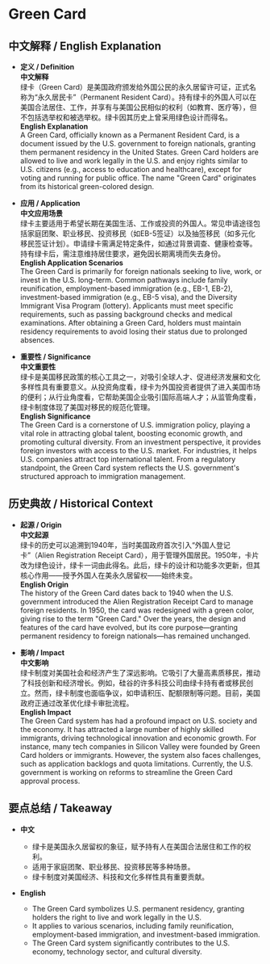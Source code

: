 # Green Card

## 中文解释 / English Explanation

* **定义 / Definition**  
  **中文解释**  
  绿卡（Green Card）是美国政府颁发给外国公民的永久居留许可证，正式名称为“永久居民卡”（Permanent Resident Card）。持有绿卡的外国人可以在美国合法居住、工作，并享有与美国公民相似的权利（如教育、医疗等），但不包括选举权和被选举权。绿卡因其历史上曾采用绿色设计而得名。  
  **English Explanation**  
  A Green Card, officially known as a Permanent Resident Card, is a document issued by the U.S. government to foreign nationals, granting them permanent residency in the United States. Green Card holders are allowed to live and work legally in the U.S. and enjoy rights similar to U.S. citizens (e.g., access to education and healthcare), except for voting and running for public office. The name "Green Card" originates from its historical green-colored design.

* **应用 / Application**  
  **中文应用场景**  
  绿卡主要适用于希望长期在美国生活、工作或投资的外国人。常见申请途径包括家庭团聚、职业移民、投资移民（如EB-5签证）以及抽签移民（如多元化移民签证计划）。申请绿卡需满足特定条件，如通过背景调查、健康检查等。持有绿卡后，需注意维持居住要求，避免因长期离境而失去身份。  
  **English Application Scenarios**  
  The Green Card is primarily for foreign nationals seeking to live, work, or invest in the U.S. long-term. Common pathways include family reunification, employment-based immigration (e.g., EB-1, EB-2), investment-based immigration (e.g., EB-5 visa), and the Diversity Immigrant Visa Program (lottery). Applicants must meet specific requirements, such as passing background checks and medical examinations. After obtaining a Green Card, holders must maintain residency requirements to avoid losing their status due to prolonged absences.

* **重要性 / Significance**  
  **中文重要性**  
  绿卡是美国移民政策的核心工具之一，对吸引全球人才、促进经济发展和文化多样性具有重要意义。从投资角度看，绿卡为外国投资者提供了进入美国市场的便利；从行业角度看，它帮助美国企业吸引国际高端人才；从监管角度看，绿卡制度体现了美国对移民的规范化管理。  
  **English Significance**  
  The Green Card is a cornerstone of U.S. immigration policy, playing a vital role in attracting global talent, boosting economic growth, and promoting cultural diversity. From an investment perspective, it provides foreign investors with access to the U.S. market. For industries, it helps U.S. companies attract top international talent. From a regulatory standpoint, the Green Card system reflects the U.S. government's structured approach to immigration management.

## 历史典故 / Historical Context

* **起源 / Origin**  
  **中文起源**  
  绿卡的历史可以追溯到1940年，当时美国政府首次引入“外国人登记卡”（Alien Registration Receipt Card），用于管理外国居民。1950年，卡片改为绿色设计，绿卡一词由此得名。此后，绿卡的设计和功能多次更新，但其核心作用——授予外国人在美永久居留权——始终未变。  
  **English Origin**  
  The history of the Green Card dates back to 1940 when the U.S. government introduced the Alien Registration Receipt Card to manage foreign residents. In 1950, the card was redesigned with a green color, giving rise to the term "Green Card." Over the years, the design and features of the card have evolved, but its core purpose—granting permanent residency to foreign nationals—has remained unchanged.

* **影响 / Impact**  
  **中文影响**  
  绿卡制度对美国社会和经济产生了深远影响。它吸引了大量高素质移民，推动了科技创新和经济增长。例如，硅谷的许多科技公司由绿卡持有者或移民创立。然而，绿卡制度也面临争议，如申请积压、配额限制等问题。目前，美国政府正通过改革优化绿卡审批流程。  
  **English Impact**  
  The Green Card system has had a profound impact on U.S. society and the economy. It has attracted a large number of highly skilled immigrants, driving technological innovation and economic growth. For instance, many tech companies in Silicon Valley were founded by Green Card holders or immigrants. However, the system also faces challenges, such as application backlogs and quota limitations. Currently, the U.S. government is working on reforms to streamline the Green Card approval process.

## 要点总结 / Takeaway

* **中文**  
  - 绿卡是美国永久居留权的象征，赋予持有人在美国合法居住和工作的权利。  
  - 适用于家庭团聚、职业移民、投资移民等多种场景。  
  - 绿卡制度对美国经济、科技和文化多样性具有重要贡献。  

* **English**  
  - The Green Card symbolizes U.S. permanent residency, granting holders the right to live and work legally in the U.S.  
  - It applies to various scenarios, including family reunification, employment-based immigration, and investment-based immigration.  
  - The Green Card system significantly contributes to the U.S. economy, technology sector, and cultural diversity.